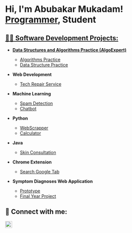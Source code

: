 <h1>Hi, I'm Abubakar Mukadam! <br/><a href="https://github.com/Bakar12/">Programmer</a>, <a>Student</a> <a href="(https://www.linkedin.com/in/abubakar-mukadam-386641215/)"> </h1>

<h2>👨‍💻 Software Development Projects:</h2>

- <b>Data Structures and Algorithms Practice (AlgoExpert)</b>
    - [Algorithms Practice](https://github.com/Bakar12/Algorithms-Practice/tree/master)
    - [Data Structure Practice](https://github.com/Bakar12/Data-Structure)
      
- <b>Web Development</b>
    - [Tech Repair Service](https://github.com/Bakar12/TechRepairService)
      
- <b>Machine Learning</b>
  - [Spam Detection](https://github.com/Bakar12/SpamDetection)
  - [Chatbot](https://github.com/Bakar12/Applied-AI-Chatbot-Coursework)


- <b>Python</b>
  - [WebScrapper](https://github.com/Bakar12/WebScrapper)
  - [Calculator](https://github.com/Bakar12/Calculator)
    
- <b>Java</b>
    - [Skin Consultation](https://github.com/Bakar12/Skin-Consultation)
     
- <b>Chrome Extension</b>
    - [Search Google Tab](https://github.com/Bakar12/SearchTabExtension)
 
- <b>Symptom Diagnoses Web Application</b>
    - [Prototype](https://github.com/Bakar12/ProjectPrototypeFYP)
    - [Final Year Project](https://github.com/Bakar12/FinalYearProject)



<h2> 🤳 Connect with me:</h2>


[<img align="left" alt="AbubakarMukadam | LinkedIn" width="22px" src="https://cdn.jsdelivr.net/npm/simple-icons@v3/icons/linkedin.svg" />][linkedin]


[linkedin]: https://www.linkedin.com/in/abubakar-mukadam-386641215/
